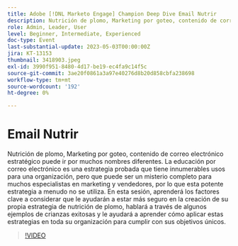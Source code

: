 ```yaml
---
title: Adobe [!DNL Marketo Engage] Champion Deep Dive Email Nutrir
description: Nutrición de plomo, Marketing por goteo, contenido de correo electrónico estratégico puede ir por muchos nombres diferentes. La educación por correo electrónico es una estrategia probada que tiene innumerables usos para una organización, pero que puede ser un misterio completo para muchos especialistas en marketing y vendedores, por lo que esta potente estrategia a menudo no se utiliza. En esta sesión, aprenderá los factores clave a considerar que le ayudarán a estar más seguro en la creación de su propia estrategia de nutrición de plomo, hablará a través de algunos ejemplos de crianzas exitosas y le ayudará a aprender cómo aplicar estas estrategias en toda su organización para cumplir con sus objetivos únicos.
role: Admin, Leader, User
level: Beginner, Intermediate, Experienced
doc-type: Event
last-substantial-update: 2023-05-03T00:00:00Z
jira: KT-13153
thumbnail: 3418903.jpeg
exl-id: 3990f951-8480-4d17-be19-ec4fa9c14f5c
source-git-commit: 3ae20f0861a3a97e40276d8b20d858cbfa238698
workflow-type: tm+mt
source-wordcount: '192'
ht-degree: 0%

---
```


# Email Nutrir

Nutrición de plomo, Marketing por goteo, contenido de correo electrónico estratégico puede ir por muchos nombres diferentes. La educación por correo electrónico es una estrategia probada que tiene innumerables usos para una organización, pero que puede ser un misterio completo para muchos especialistas en marketing y vendedores, por lo que esta potente estrategia a menudo no se utiliza. En esta sesión, aprenderá los factores clave a considerar que le ayudarán a estar más seguro en la creación de su propia estrategia de nutrición de plomo, hablará a través de algunos ejemplos de crianzas exitosas y le ayudará a aprender cómo aplicar estas estrategias en toda su organización para cumplir con sus objetivos únicos.

>[!VIDEO](https://video.tv.adobe.com/v/3418903/?learn=on)
